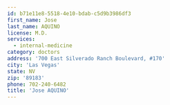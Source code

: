 ```yaml
---
id: b71e11e8-5518-4e10-bdab-c5d9b3986df3
first_name: Jose
last_name: AQUINO
license: M.D.
services:
  - internal-medicine
category: doctors
address: '700 East Silverado Ranch Boulevard, #170'
city: 'Las Vegas'
state: NV
zip: '89183'
phone: 702-240-6482
title: 'Jose AQUINO'
---
```


